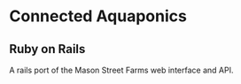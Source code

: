 # Connected Aquaponics
## Ruby on Rails

A rails port of the Mason Street Farms web interface and API.